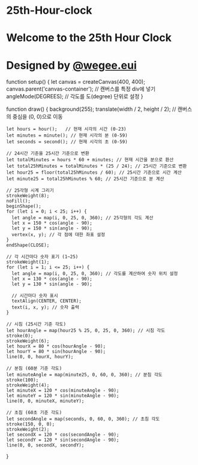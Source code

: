 # 25th-Hour-clock

<!DOCTYPE html>
<html lang="en">
<head>
    <meta charset="UTF-8">
    <meta name="viewport" content="width=device-width, initial-scale=1.0">
    <meta http-equiv="X-UA-Compatible" content="ie=edge">
    <title>25-Hour Clock</title>
    <link rel="stylesheet" href="style.css">
    <!-- p5.js 라이브러리 추가 -->
    <script src="https://cdnjs.cloudflare.com/ajax/libs/p5.js/1.4.0/p5.js"></script>
    <script src="sketch.js" defer></script>
</head>
<body>
    <h1>Welcome to the 25th Hour Clock</h1>
    <div id="canvas-container"></div>
    <h1>Designed by <a href="https://www.instagram.com/wegee.eui/">@wegee.eui</a></h1>
    
</body>
</html>


function setup() {
    let canvas = createCanvas(400, 400);
    canvas.parent('canvas-container'); // 캔버스를 특정 div에 넣기
    angleMode(DEGREES); // 각도를 도(degree) 단위로 설정
  }
  
  function draw() {
    background(255);
    translate(width / 2, height / 2); // 캔버스의 중심을 (0, 0)으로 이동
  
    let hours = hour();   // 현재 시각의 시간 (0-23)
    let minutes = minute(); // 현재 시각의 분 (0-59)
    let seconds = second(); // 현재 시각의 초 (0-59)
  
    // 24시간 기준을 25시간 기준으로 변환
    let totalMinutes = hours * 60 + minutes; // 현재 시간을 분으로 환산
    let total25hMinutes = totalMinutes * (25 / 24); // 25시간 기준으로 변환
    let hour25 = floor(total25hMinutes / 60); // 25시간 기준으로 시간 계산
    let minute25 = total25hMinutes % 60; // 25시간 기준으로 분 계산
    
    // 25각형 시계 그리기
    strokeWeight(8);
    noFill();
    beginShape();
    for (let i = 0; i < 25; i++) {
      let angle = map(i, 0, 25, 0, 360); // 25각형의 각도 계산
      let x = 150 * cos(angle - 90);
      let y = 150 * sin(angle - 90);
      vertex(x, y); // 각 점에 대한 좌표 설정
    }
    endShape(CLOSE);
  
    // 각 시간마다 숫자 표기 (1~25)
    strokeWeight(1);
    for (let i = 1; i <= 25; i++) {
      let angle = map(i, 0, 25, 0, 360); // 각도를 계산하여 숫자 위치 설정
      let x = 130 * cos(angle - 90);
      let y = 130 * sin(angle - 90);
  
      // 시간마다 숫자 표시
      textAlign(CENTER, CENTER);
      text(i, x, y); // 숫자 출력
    }
  
    // 시침 (25시간 기준 각도)
    let hourAngle = map(hour25 % 25, 0, 25, 0, 360); // 시침 각도
    stroke(0);
    strokeWeight(6);
    let hourX = 80 * cos(hourAngle - 90);
    let hourY = 80 * sin(hourAngle - 90);
    line(0, 0, hourX, hourY);
  
    // 분침 (60분 기준 각도)
    let minuteAngle = map(minute25, 0, 60, 0, 360); // 분침 각도
    stroke(100);
    strokeWeight(4);
    let minuteX = 120 * cos(minuteAngle - 90);
    let minuteY = 120 * sin(minuteAngle - 90);
    line(0, 0, minuteX, minuteY);
  
    // 초침 (60초 기준 각도)
    let secondAngle = map(seconds, 0, 60, 0, 360); // 초침 각도
    stroke(150, 0, 0);
    strokeWeight(2);
    let secondX = 120 * cos(secondAngle - 90);
    let secondY = 120 * sin(secondAngle - 90);
    line(0, 0, secondX, secondY);
  }
